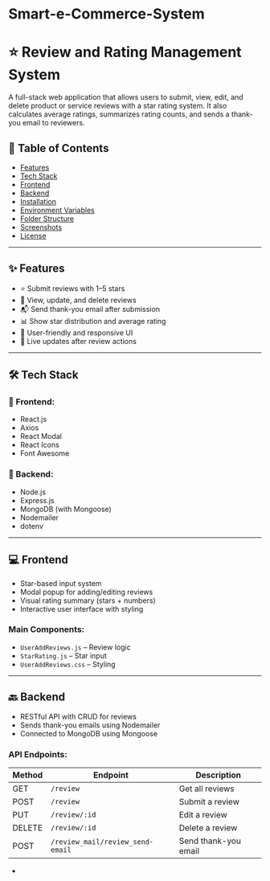 # Smart-e-Commerce-System
# ⭐ Review and Rating Management System

A full-stack web application that allows users to submit, view, edit, and delete product or service reviews with a star rating system. It also calculates average ratings, summarizes rating counts, and sends a thank-you email to reviewers.

## 📌 Table of Contents

- [Features](#features)
- [Tech Stack](#tech-stack)
- [Frontend](#frontend)
- [Backend](#backend)
- [Installation](#installation)
- [Environment Variables](#environment-variables)
- [Folder Structure](#folder-structure)
- [Screenshots](#screenshots)
- [License](#license)

---

## ✨ Features

- ⭐ Submit reviews with 1–5 stars
- 🧾 View, update, and delete reviews
- 📬 Send thank-you email after submission
- 📊 Show star distribution and average rating
- 🎨 User-friendly and responsive UI
- 🔄 Live updates after review actions

---

## 🛠️ Tech Stack

### 🔹 Frontend:
- React.js
- Axios
- React Modal
- React Icons
- Font Awesome

### 🔹 Backend:
- Node.js
- Express.js
- MongoDB (with Mongoose)
- Nodemailer
- dotenv

---

## 💻 Frontend

- Star-based input system
- Modal popup for adding/editing reviews
- Visual rating summary (stars + numbers)
- Interactive user interface with styling

### Main Components:
- `UserAddReviews.js` – Review logic
- `StarRating.js` – Star input
- `UserAddReviews.css` – Styling

---

## 🔙 Backend

- RESTful API with CRUD for reviews
- Sends thank-you emails using Nodemailer
- Connected to MongoDB using Mongoose

### API Endpoints:
| Method | Endpoint                       | Description              |
|--------|--------------------------------|--------------------------|
| GET    | `/review`                      | Get all reviews          |
| POST   | `/review`                      | Submit a review          |
| PUT    | `/review/:id`                  | Edit a review            |
| DELETE | `/review/:id`                  | Delete a review          |
| POST   | `/review_mail/review_send-email` | Send thank-you email |

-
